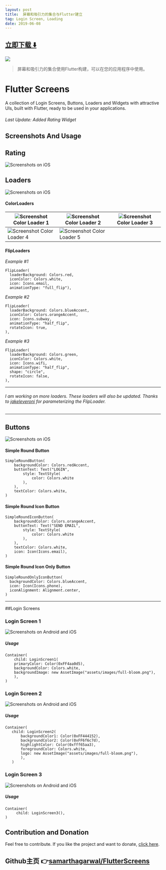 ```yaml
---
layout: post
title:  屏幕和吸引力的集合与Flutter建立
tag: Login Screen, Loading
date: 2019-06-08
---
```


 


## [立即下载 ️⬇️ ](https://codeload.github.com/samarthagarwal/FlutterScreens/zip/master) 


 
![](https://flutterawesome.com/content/images/2018/12/FlutterScreens.jpg)
 
>
> 屏幕和吸引力的集合使用Flutter构建，可以在您的应用程序中使用。
>

 
# Flutter Screens

A collection of Login Screens, Buttons, Loaders and Widgets with attractive UIs, built with Flutter, ready to be used in your applications.

###### Last Update: Added Rating Widget

## Screenshots And Usage

## Rating

![Screenshots on iOS](https://raw.githubusercontent.com/samarthagarwal/FlutterScreens/master/./screenshots/rating.gif)

## Loaders

![Screenshots on iOS](https://raw.githubusercontent.com/samarthagarwal/FlutterScreens/master/./screenshots/loaders.gif)

#### ColorLoaders

| ![Screenshot](https://raw.githubusercontent.com/samarthagarwal/FlutterScreens/master/./screenshots/color_loader.gif) Color Loader 1 | ![Screenshot](https://raw.githubusercontent.com/samarthagarwal/FlutterScreens/master/./screenshots/color_loader_2.gif) Color Loader 2 | ![Screenshot](https://raw.githubusercontent.com/samarthagarwal/FlutterScreens/master/./screenshots/color_loader_3.gif) Color Loader 3 |
|-----------------------------------------------|-----------------------------------------------|-----------------------------------------------|
| ![Screenshot](https://raw.githubusercontent.com/samarthagarwal/FlutterScreens/master/./screenshots/color_loader_4.gif) Color Loader 4 | ![Screenshot](https://raw.githubusercontent.com/samarthagarwal/FlutterScreens/master/./screenshots/color_loader_5.gif) Color Loader 5 |                                               |

#### FlipLoaders
_Example #1_
```
FlipLoader(
  loaderBackground: Colors.red,
  iconColor: Colors.white,
  icon: Icons.email,
  animationType: "full_flip"),
```
_Example #2_
```
FlipLoader(
  loaderBackground: Colors.blueAccent,
  iconColor: Colors.orangeAccent,
  icon: Icons.subway,
  animationType: "half_flip",
  rotateIcon: true,
),
```
_Example #3_
```
FlipLoader(
  loaderBackground: Colors.green,
  iconColor: Colors.white,
  icon: Icons.wifi,
  animationType: "half_flip",
  shape: "circle",
  rotateIcon: false,
),
```
___
###### I am working on more loaders. These loaders will also be updated. Thanks to [jakeleveroni](https://github.com/jakeleveroni) for parameterizing the FlipLoader. 
___

## Buttons

![Screenshots on iOS](https://raw.githubusercontent.com/samarthagarwal/FlutterScreens/master/./screenshots/buttons1.png)


#### Simple Round Button

```
SimpleRoundButton(
    backgroundColor: Colors.redAccent,
    buttonText: Text("LOGIN", 
        style: TextStyle(
            color: Colors.white
        ),
    ),
    textColor: Colors.white,
)
```

#### Simple Round Icon Button 

```
SimpleRoundIconButton(
    backgroundColor: Colors.orangeAccent,
    buttonText: Text("SEND EMAIL", 
        style: TextStyle(
            color: Colors.white
        ),
    ),        
    textColor: Colors.white,
    icon: Icon(Icons.email),
)
```

#### Simple Round Icon Only Button 
```
SimpleRoundOnlyIconButton(
  backgroundColor: Colors.blueAccent,
  icon: Icon(Icons.phone),
  iconAlignment: Alignment.center,
)
```
___
##Login Screens

### Login Screen 1

![Screenshots on Android and iOS](https://raw.githubusercontent.com/samarthagarwal/FlutterScreens/master/./screenshots/login_screen_1.png)

##### Usage

```
Container(
	child: LoginScreen1(
	primaryColor: Color(0xFF4aa0d5),
	backgroundColor: Colors.white,
	backgroundImage: new AssetImage("assets/images/full-bloom.png"),
    ),
)
```

 ### Login Screen 2

 ![Screenshots on Android and iOS](https://raw.githubusercontent.com/samarthagarwal/FlutterScreens/master/./screenshots/login_screen_2.png)

 ##### Usage

 ```
 Container(
 	child: LoginScreen2(
        backgroundColor1: Color(0xFF444152),
        backgroundColor2: Color(0xFF6f6c7d),
        highlightColor: Color(0xfff65aa3),
        foregroundColor: Colors.white,
        logo: new AssetImage("assets/images/full-bloom.png"),
        ),
    )
 ```

   ### Login Screen 3

   ![Screenshots on Android and iOS](https://raw.githubusercontent.com/samarthagarwal/FlutterScreens/master/./screenshots/login_screen_3.gif)

   ##### Usage

   ```
   Container(
   		child: LoginScreen3(),
   )
   ```

  ## Contribution and Donation

  Feel free to contribute. If you like the project and want to donate, [click here](https://www.paypal.me/samarthagarwal).

## Github主页 👉[samarthagarwal/FlutterScreens](http://github.com/samarthagarwal/FlutterScreens)